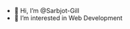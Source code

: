 - 👋 Hi, I’m @Sarbjot-Gill
- 👀 I’m interested in Web Development

<!---
Sarbjot-Gill/Sarbjot-Gill is a ✨ special ✨ repository because its `README.md` (this file) appears on your GitHub profile.
You can click the Preview link to take a look at your changes.
--->
